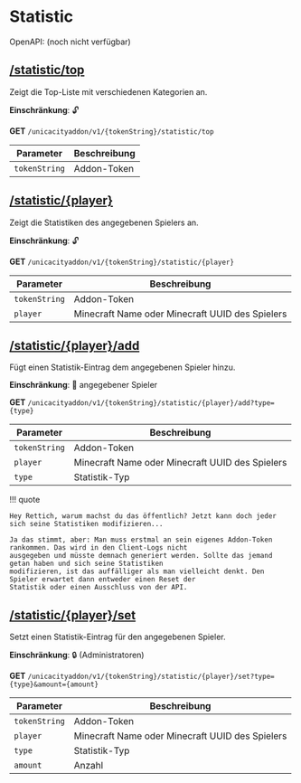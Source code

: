 # Statistic

OpenAPI: (noch nicht verfügbar)

## [/statistic/top](http://rettichlp.de:8888/unicacityaddon/v1/dhgpsklnag2354668ec1d905xcv34d9bdee4b877/statistic/top)

Zeigt die Top-Liste mit verschiedenen Kategorien an.

**Einschränkung**: 🔓

**GET** `/unicacityaddon/v1/{tokenString}/statistic/top`

| Parameter     | Beschreibung                                                            |
|---------------|-------------------------------------------------------------------------|
| `tokenString` | Addon-Token                                                             |

## [/statistic/{player}](http://rettichlp.de:8888/unicacityaddon/v1/dhgpsklnag2354668ec1d905xcv34d9bdee4b877/statistic/RettichLP)

Zeigt die Statistiken des angegebenen Spielers an.

**Einschränkung**: 🔓

**GET** `/unicacityaddon/v1/{tokenString}/statistic/{player}`

| Parameter     | Beschreibung                                    |
|---------------|-------------------------------------------------|
| `tokenString` | Addon-Token                                     |
| `player`      | Minecraft Name oder Minecraft UUID des Spielers |

## [/statistic/{player}/add](http://rettichlp.de:8888/unicacityaddon/v1/dhgpsklnag2354668ec1d905xcv34d9bdee4b877/statistic/RettichLP/add?type=DEATH)

Fügt einen Statistik-Eintrag dem angegebenen Spieler hinzu.

**Einschränkung**: 🔐 angegebener Spieler

**GET** `/unicacityaddon/v1/{tokenString}/statistic/{player}/add?type={type}`

| Parameter     | Beschreibung                                    |
|---------------|-------------------------------------------------|
| `tokenString` | Addon-Token                                     |
| `player`      | Minecraft Name oder Minecraft UUID des Spielers |
| `type`        | Statistik-Typ                                   |

!!! quote

    Hey Rettich, warum machst du das öffentlich? Jetzt kann doch jeder sich seine Statistiken modifizieren...

    Ja das stimmt, aber: Man muss erstmal an sein eigenes Addon-Token rankommen. Das wird in den Client-Logs nicht
    ausgegeben und müsste demnach generiert werden. Sollte das jemand getan haben und sich seine Statistiken
    modifizieren, ist das auffälliger als man vielleicht denkt. Den Spieler erwartet dann entweder einen Reset der
    Statistik oder einen Ausschluss von der API.

## [/statistic/{player}/set](http://rettichlp.de:8888/unicacityaddon/v1/dhgpsklnag2354668ec1d905xcv34d9bdee4b877/statistic/RettichLP/set?type=DEATH&amount=10)

Setzt einen Statistik-Eintrag für den angegebenen Spieler.

**Einschränkung**: 🔒 (Administratoren)

**GET** `/unicacityaddon/v1/{tokenString}/statistic/{player}/set?type={type}&amount={amount}`

| Parameter     | Beschreibung                                    |
|---------------|-------------------------------------------------|
| `tokenString` | Addon-Token                                     |
| `player`      | Minecraft Name oder Minecraft UUID des Spielers |
| `type`        | Statistik-Typ                                   |
| `amount`      | Anzahl                                          |